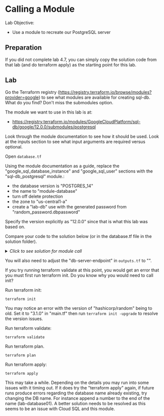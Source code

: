 # Calling a Module

Lab Objective:
- Use a module to recreate our PostgreSQL server

## Preparation

If you did not complete lab 4.7, you can simply copy the solution code from that lab (and do terraform apply) as the starting point for this lab.

## Lab

Go the Terraform registry (https://registry.terraform.io/browse/modules?provider=google) to see what modules are available for creating sql-db.  What do you find?  Don't miss the submodules option.

The module we want to use in this lab is at:

* https://registry.terraform.io/modules/GoogleCloudPlatform/sql-db/google/12.0.0/submodules/postgresql

Look through the module documentation to see how it should be used.  Look at the inputs section to see what input arguments are required versus optional.

Open `database.tf`

Using the module documentation as a guide, replace the "google_sql_database_instance" and "google_sql_user" sections with the "sql-db_postgresql" module.:
* the database version is "POSTGRES_14"
* the name to "module-database"
* turn off delete protection
* the zone to "us-central1-a"
* create a "lab-db" use with the generated password from "random_password.dbpassword"

Specify the version explicitly as "12.0.0" since that is what this lab was based on.

Compare your code to the solution below (or in the database.tf file in the solution folder).

<details>

 _<summary>Click to see solution for module call</summary>_

```
module "sql-db_postgresql" {
  source              = "GoogleCloudPlatform/sql-db/google//modules/postgresql"
  version             = "12.0.0"
  name                = "lab-database"
  deletion_protection = false
  project_id          = local.project
  zone                = "us-central1-a"
  database_version    = "POSTGRES_14"
  additional_users    = [
    {
      name            = "lab-db"
      password        = random_password.dbpassword.result
    },
  ]
}
```
</details>

You will also need to adjust the "db-server-endpoint" in `outputs.tf` to "".

If you try running terraform validate at this point, you would get an error that you must first run terraform init.  Do you know why you would need to call init?

Run terraform init:
```
terraform init
```

You may notice an error with the version of "hashicorp/random" being to old.  Set it to "3.1.0" in "main.tf" then run `terraform init -upgrade` to resolve the version issues.

Run terraform validate:
```
terraform validate
```

Run terraform plan.
```
terraform plan
```

Run terraform apply:
```
terraform apply
```

This may take a while.  Depending on the details you may run into some issues with it timing out.  If it does try the "terraform apply" again, if future runs produce errors regarding the database name already existing, try changing the DB name. For instance append a number to the end of the name (lab-database01).  A better solution needs to be resolved as this seems to be an issue with Cloud SQL and this module.
